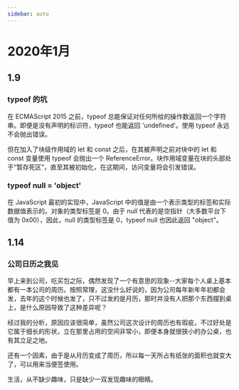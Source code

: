 ```yaml
---
sidebar: auto
---
```

# 2020年1月

## 1.9

### typeof 的坑

在 ECMAScript 2015 之前，typeof 总能保证对任何所给的操作数返回一个字符串。即便是没有声明的标识符，typeof 也能返回 'undefined'。使用 typeof 永远不会抛出错误。

但在加入了块级作用域的 let 和 const 之后，在其被声明之前对块中的 let 和 const 变量使用 typeof 会抛出一个 ReferenceError。块作用域变量在块的头部处于“暂存死区”，直至其被初始化，在这期间，访问变量将会引发错误。

### typeof null = 'object'

在 JavaScript 最初的实现中，JavaScript 中的值是由一个表示类型的标签和实际数据值表示的。对象的类型标签是 0。由于 null 代表的是空指针（大多数平台下值为 0x00），因此，null 的类型标签是 0，typeof null 也因此返回 "object"。

## 1.14

### 公司日历之我见

早上来到公司，吃买包之际，偶然发现了一个有意思的现象--大家每个人桌上基本都有一本公司的周历。按照常理，这没什么好说的，因为公司每年新年年初都会发，去年的这个时候也发了，只不过发的是月历，那时并没有人把那个东西摆到桌上，是什么原因导致了这种差异呢？

经过我的分析，原因应该很简单，虽然公司这次设计的周历也有瑕疵，不过好处是它属于细长的形状，立在那里占用的空间非常小，即便本身就很狭小的办公桌，也有其立足之地。

还有一个因素，由于是从月历变成了周历，所以每一天所占有纸张的面积也就变大了，可以用来当便签使用。

生活，从不缺少趣味，只是缺少一双发现趣味的眼睛。
